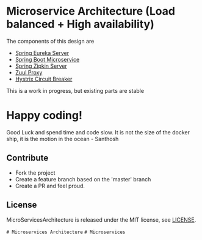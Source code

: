 Microservice Architecture (Load balanced + High availability)
=============================================================

The components of this design are

- [Spring Eureka Server](MLEurekaServer/README.md)
- [Spring Boot Microservice](MLService/README.md)
- [Spring Zipkin Server](ZipkinServer/README.md)
- [Zuul Proxy](MSApiGateway/README.md)
- [Hystrix Circuit Breaker](MLService/README.md)


This is a work in progress, but existing parts are stable


# Happy coding! 

Good Luck and spend time and code slow. It is not the size of the docker ship, it is the motion in the ocean - Santhosh 

## Contribute

* Fork the project
* Create a feature branch based on the 'master' branch
* Create a PR and feel proud.


## License

MicroServicesArchitecture is released under the MIT license, see [LICENSE](https://github.com/BonifyByForteil/react-native-piwik/blob/master/LICENSE).

`# Microservices Architecture`
`# Microservices`
